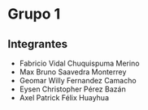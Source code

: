 
# Grupo 1

## Integrantes

- Fabricio Vidal Chuquispuma Merino
- Max Bruno Saavedra Monterrey
- Geomar Willy Fernandez Camacho
- Eysen Christopher Pérez Bazán
- Axel Patrick Félix Huayhua
